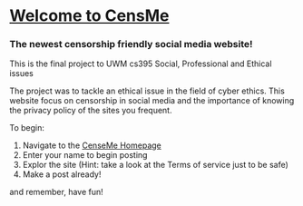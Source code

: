 # [Welcome to CensMe](https://abane94.github.io/cs395_Website/)
### The newest censorship friendly social media website!

This is the final project to UWM cs395  Social, Professional and Ethical issues

The project was to tackle an ethical issue in the field of cyber ethics.
This website focus on censorship in social media and the importance of knowing the privacy policy of the sites you frequent.

To begin:
1) Navigate to the [CenseMe Homepage](https://abane94.github.io/cs395_Website/)
2) Enter your name to begin posting
3) Explor the site (Hint: take a look at the Terms of service just to be safe)
4) Make a post already!

and remember, have fun!
